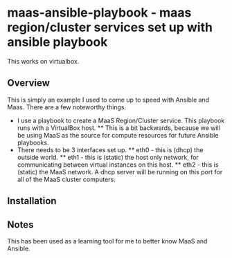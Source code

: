 # maas-ansible-playbook - maas region/cluster services set up with ansible playbook

This works on virtualbox.

## Overview

This is simply an example I used to come up to speed with Ansible and Maas.  There are
a few noteworthy things.

* I use a playbook to create a MaaS Region/Cluster service.  This playbook runs with a VirtualBox host.
** This is a bit backwards, because we will be using MaaS as the source for compute resources for future Ansible playbooks.
* There needs to be 3 interfaces set up.
** eth0 - this is (dhcp) the outside world.
** eth1 - this is (static) the host only network, for communicating between virtual instances on this host.
** eth2 - this is (static) the MaaS network.  A dhcp server will be running on this port for all of the MaaS cluster computers.

## Installation

## Notes

This has been used as a learning tool for me to better know MaaS and Ansible.

